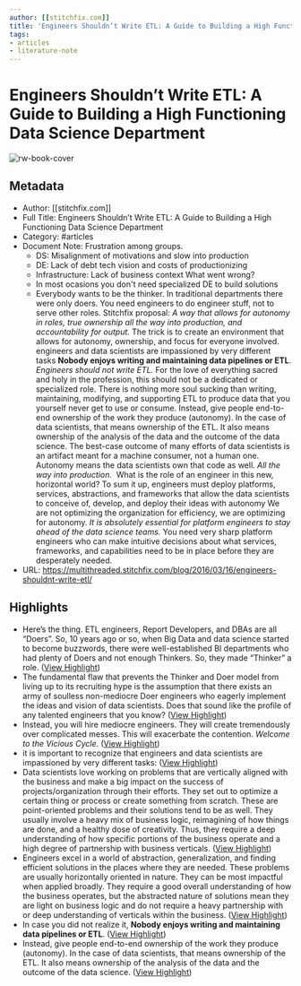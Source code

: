 ```yaml
---
author: [[stitchfix.com]]
title: 'Engineers Shouldn’t Write ETL: A Guide to Building a High Functioning Data Science Department'
tags: 
- articles
- literature-note
---
```

# Engineers Shouldn’t Write ETL: A Guide to Building a High Functioning Data Science Department

![rw-book-cover](https://multithreaded.stitchfix.com/assets/images/logomark-linkedin.jpg)

## Metadata
- Author: [[stitchfix.com]]
- Full Title: Engineers Shouldn’t Write ETL: A Guide to Building a High Functioning Data Science Department
- Category: #articles
- Document Note: Frustration among groups. 
   - DS: Misalignment of motivations and slow into production
   - DE: Lack of debt tech vision and costs of productionizing
   - Infrastructure: Lack of business context
   What went wrong?
   - In most ocasions you don't need specialized DE to build solutions
   - Everybody wants to be the thinker. In traditional departments there were only doers.
   You need engineers to do engineer stuff, not to serve other roles.
   Stitchfix proposal:
   _A way that allows for autonomy in roles, true ownership all the way into production, and accountability for output._
   The trick is to create an environment that allows for autonomy, ownership, and focus for everyone involved.
   engineers and data scientists are impassioned by very different tasks
   **Nobody enjoys writing and maintaining data pipelines or ETL**.
   _Engineers should not write ETL._ For the love of everything sacred and holy in the profession, this should not be a dedicated or specialized role. There is nothing more soul sucking than writing, maintaining, modifying, and supporting ETL to produce data that you yourself never get to use or consume.
   Instead, give people end-to-end ownership of the work they produce (autonomy). In the case of data scientists, that means ownership of the ETL. It also means ownership of the analysis of the data and the outcome of the data science. The best-case outcome of many efforts of data scientists is an artifact meant for a machine consumer, not a human one. Autonomy means the data scientists own that code as well. _All the way into production._ 
   What is the role of an engineer in this new, horizontal world? To sum it up, engineers must deploy platforms, services, abstractions, and frameworks that allow the data scientists to conceive of, develop, and deploy their ideas with autonomy
   We are not optimizing the organization for efficiency, we are optimizing for autonomy.
   _It is absolutely essential for platform engineers to stay ahead of the data science teams._ You need very sharp platform engineers who can make intuitive decisions about what services, frameworks, and capabilities need to be in place before they are desperately needed.
- URL: https://multithreaded.stitchfix.com/blog/2016/03/16/engineers-shouldnt-write-etl/

## Highlights
- Here’s the thing. ETL engineers, Report Developers, and DBAs are all “Doers”. So, 10 years ago or so, when Big Data and data science started to become buzzwords, there were well-established BI departments who had plenty of Doers and not enough Thinkers. So, they made “Thinker” a role. ([View Highlight](https://read.readwise.io/read/01gs3ny2cfcvgdwq93ggxxk39m))
- The fundamental flaw that prevents the Thinker and Doer model from living up to its recruiting hype is the assumption that there exists an army of soulless non-mediocre Doer engineers who eagerly implement the ideas and vision of data scientists. Does that sound like the profile of any talented engineers that you know? ([View Highlight](https://read.readwise.io/read/01gs3nyqnvfkbgr88vt905cqsa))
- Instead, you will hire mediocre engineers. They will create tremendously over complicated messes. This will exacerbate the contention. *Welcome to the Vicious Cycle*. ([View Highlight](https://read.readwise.io/read/01gs3nz29xsbdzyy71p1w28t3q))
- it is important to recognize that engineers and data scientists are impassioned by very different tasks: ([View Highlight](https://read.readwise.io/read/01gs3p0qmq6bxxm24db8w7nj4b))
- Data scientists love working on problems that are vertically aligned with the business and make a big impact on the success of projects/organization through their efforts. They set out to optimize a certain thing or process or create something from scratch. These are point-oriented problems and their solutions tend to be as well. They usually involve a heavy mix of business logic, reimagining of how things are done, and a healthy dose of creativity. Thus, they require a deep understanding of how specific portions of the business operate and a high degree of partnership with business verticals. ([View Highlight](https://read.readwise.io/read/01gs3p11fgt00w778xr2qpkys8))
- Engineers excel in a world of abstraction, generalization, and finding efficient solutions in the places where they are needed. These problems are usually horizontally oriented in nature. They can be most impactful when applied broadly. They require a good overall understanding of how the business operates, but the abstracted nature of solutions mean they are light on business logic and do not require a heavy partnership with or deep understanding of verticals within the business. ([View Highlight](https://read.readwise.io/read/01gs3p0ytm5c8mbgee088wdvw8))
- In case you did not realize it, **Nobody enjoys writing and maintaining data pipelines or ETL**. ([View Highlight](https://read.readwise.io/read/01gs3p1a0j9v3pfahj278qnrcp))
- Instead, give people end-to-end ownership of the work they produce (autonomy). In the case of data scientists, that means ownership of the ETL. It also means ownership of the analysis of the data and the outcome of the data science. ([View Highlight](https://read.readwise.io/read/01gs3p1m4aksq03kxph89ztn5n))

